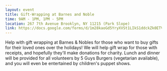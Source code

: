 ```yaml
---
layout: event
title: Gift-Wrapping at Barnes and Noble
time: 9AM - 1PM, 1PM - 5PM
location: 267 7th Avenue Brooklyn, NY 11215 (Park Slope)
link: https://docs.google.com/forms/d/1m28kaoGd5YryXVSt1LIkS1ddckZk0ETVtB0z4oLUzII/viewform
---
```

Help with gift wrapping at Barnes & Nobles for those who want to buy gifts for their loved ones over the holidays! We will help gift wrap for those with receipts, and hopefully they'll make donations for charity. Lunch and dinner will be provided for all volunteers by 5 Guys Burgers (vegetarian available), and you will even be entertained by children's puppet shows.
